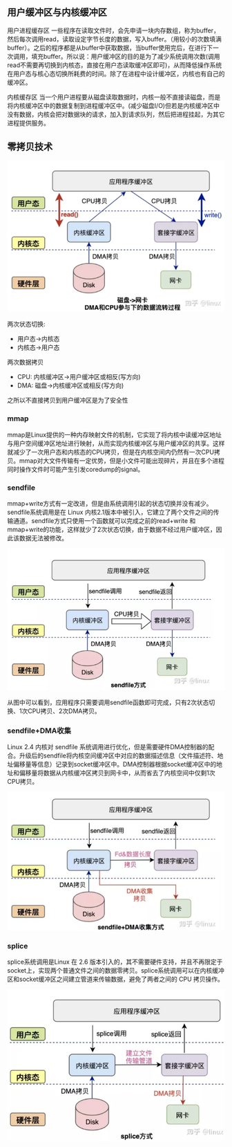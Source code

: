 ## 用户缓冲区与内核缓冲区
用户进程缓存区
一些程序在读取文件时，会先申请一块内存数组，称为buffer，然后每次调用read，读取设定字节长度的数据，写入buffer。（用较小的次数填满buffer）。之后的程序都是从buffer中获取数据，当buffer使用完后，在进行下一次调用，填充buffer。所以说：用户缓冲区的目的是为了减少系统调用次数(调用read不需要再切换到内核态，直接在用户态读取缓冲区即可)，从而降低操作系统在用户态与核心态切换所耗费的时间。除了在进程中设计缓冲区，内核也有自己的缓冲区。

内核缓存区
当一个用户进程要从磁盘读取数据时，内核一般不直接读磁盘，而是将内核缓冲区中的数据复制到进程缓冲区中。(减少磁盘I/O)但若是内核缓冲区中没有数据，内核会把对数据块的请求，加入到请求队列，然后把进程挂起，为其它进程提供服务。

## 零拷贝技术

![](./img/1.png)

两次状态切换:

- 用户态->内核态
- 内核态->用户态

两次数据拷贝

- CPU: 内核缓冲区->用户缓冲区或相反(写方向)
- DMA: 磁盘->内核缓冲区或相反(写方向)

之所以不直接拷贝到用户缓冲区是为了安全性

### mmap
mmap是Linux提供的一种内存映射文件的机制，它实现了将内核中读缓冲区地址与用户空间缓冲区地址进行映射，从而实现内核缓冲区与用户缓冲区的共享。这样就减少了一次用户态和内核态的CPU拷贝，但是在内核空间内仍然有一次CPU拷贝。mmap对大文件传输有一定优势，但是小文件可能出现碎片，并且在多个进程同时操作文件时可能产生引发coredump的signal。

### sendfile
mmap+write方式有一定改进，但是由系统调用引起的状态切换并没有减少。sendfile系统调用是在 Linux 内核2.1版本中被引入，它建立了两个文件之间的传输通道。sendfile方式只使用一个函数就可以完成之前的read+write 和 mmap+write的功能，这样就少了2次状态切换，由于数据不经过用户缓冲区，因此该数据无法被修改。

![](./img/2.png)

从图中可以看到，应用程序只需要调用sendfile函数即可完成，只有2次状态切换、1次CPU拷贝、2次DMA拷贝。


### sendfile+DMA收集

Linux 2.4 内核对 sendfile 系统调用进行优化，但是需要硬件DMA控制器的配合。升级后的sendfile将内核空间缓冲区中对应的数据描述信息（文件描述符、地址偏移量等信息）记录到socket缓冲区中。DMA控制器根据socket缓冲区中的地址和偏移量将数据从内核缓冲区拷贝到网卡中，从而省去了内核空间中仅剩1次CPU拷贝。

![](./img/3.png)

### splice

splice系统调用是Linux 在 2.6 版本引入的，其不需要硬件支持，并且不再限定于socket上，实现两个普通文件之间的数据零拷贝。splice系统调用可以在内核缓冲区和socket缓冲区之间建立管道来传输数据，避免了两者之间的 CPU 拷贝操作。

![](./img/5.png)




